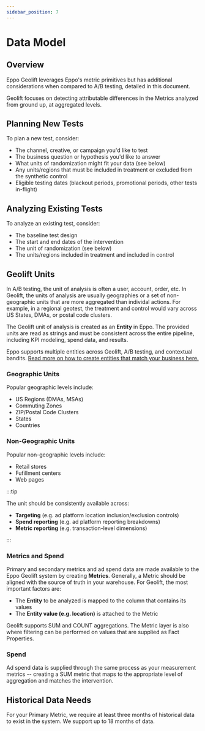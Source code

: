 ```yaml
---
sidebar_position: 7
---
```

# Data Model

## Overview

Eppo Geolift leverages Eppo's metric primitives but has additional considerations when compared to A/B testing, detailed in this document.

Geolift focuses on detecting attributable differences in the Metrics analyzed from ground up, at aggregated levels.

## Planning New Tests

To plan a new test, consider:

- The channel, creative, or campaign you'd like to test
- The business question or hypothesis you'd like to answer
- What units of randomization might fit your data (see below)
- Any units/regions that must be included in treatment or excluded from the synthetic control
- Eligible testing dates (blackout periods, promotional periods, other tests in-flight)

## Analyzing Existing Tests

To analyze an existing test, consider:

- The baseline test design
- The start and end dates of the intervention
- The unit of randomization (see below)
- The units/regions included in treatment and included in control

## Geolift Units

In A/B testing, the unit of analysis is often a user, account, order, etc. In Geolift, the units of analysis are usually geographies or a set of non-geographic units that are more aggregated than individal actions. For example, in a regional geotest, the treatment and control would vary across US States, DMAs, or postal code clusters.

The Geolift unit of analysis is created as an **Entity** in Eppo. The provided units are read as strings and must be consistent across the entire pipeline, including KPI modeling, spend data, and results.

Eppo supports multiple entities across Geolift, A/B testing, and contextual bandits. [Read more on how to create entities that match your business here.](../data-management/definitions/entities/)

### Geographic Units

Popular geographic levels include:

- US Regions (DMAs, MSAs)
- Commuting Zones
- ZIP/Postal Code Clusters
- States
- Countries

### Non-Geographic Units

Popular non-geographic levels include:

- Retail stores
- Fufillment centers
- Web pages

:::tip

The unit should be consistently available across:

- **Targeting** (e.g. ad platform location inclusion/exclusion controls)
- **Spend reporting** (e.g. ad platform reporting breakdowns)
- **Metric reporting** (e.g. transaction-level dimensions)

:::

### Metrics and Spend

Primary and secondary metrics and ad spend data are made available to the Eppo Geolift system by creating **Metrics**. Generally, a Metric should be aligned with the source of truth in your warehouse. For Geolift, the most important factors are:

- The **Entity** to be analyzed is mapped to the column that contains its values
- The **Entity value (e.g. location)** is attached to the Metric

Geolift supports SUM and COUNT aggregations. The Metric layer is also where filtering can be performed on values that are supplied as Fact Properties.

### Spend

Ad spend data is supplied through the same process as your measurement metrics -- creating a SUM metric that maps to the appropriate level of aggregation and matches the intervention.

## Historical Data Needs

For your Primary Metric, we require at least three months of historical data to exist in the system. We support up to 18 months of data.